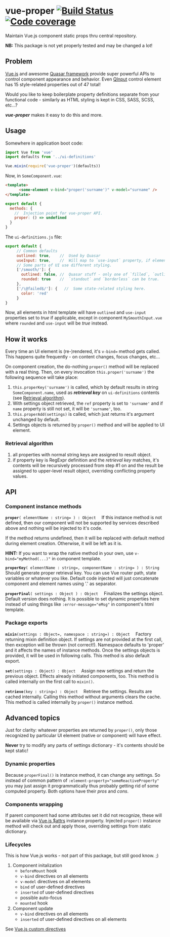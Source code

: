 # vue-proper [![Build Status](https://travis-ci.org/valango/vue-proper.svg?branch=master)](https://travis-ci.org/valango/vue-proper) [![Code coverage](https://codecov.io/gh/valango/vue-proper/branch/master/graph/badge.svg)](https://codecov.io/gh/valango/vue-proper)

Maintain Vue.js component static props thru central repository.

**NB:** This package is not yet properly tested and may be changed a lot!

## Problem
[Vue.js](https://vuejs.org/) and awesome [Quasar framework](https://quasar.dev/)
provide super powerful APIs to control component appearance and behavior.
Even [QInput](https://quasar.dev/vue-components/input)
control element has 15 style-related properties out of 47 total!

Would you like to keep boilerplate property definitions separate from your
functional code - similarly as HTML styling is kept in CSS, SASS, SCSS, etc...?

_**vue-proper**_ makes it easy to do this and more.

## Usage

Somewhere in application boot code:
```javascript
import Vue from 'vue'
import defaults from '../ui-definitions'

Vue.mixin(require('vue-proper')(defaults))
```
Now, in `SomeComponent.vue`:
```html
<template>
      <some-element v-bind="proper('surname')" v-model="surname" />
</template>
```
```javascript
export default {
  methods: {
    //  Injection point for vue-proper API.
    proper: () => undefined    
  }
}
```
The `ui-definitions.js` file:
```javascript
export default {
     // Common defaults
     outlined: true,    //  Used by Quasar
     useInput: true,    //  Will map to `use-input` property, if element has such.
     // Some parts of UI use different styling.
     ['/smooth/']: {
       outlined: false, //  Quasar stuff - only one of `filled`, `outlined`,
       rounded: true    //  `standout` and `borderless` can be true.
     },
     ['/\@failed$/']: {   //  Some state-related styling here.
       color: 'red'
     }
}
```
Now, all elements in html template will have `outlined` and `use-input` properties
set to _true_ if applicable, except in component `MySmoothInput.vue` where 
`rounded` and `use-input` will be _true_ instead.

## How it works
Every time an UI element is (re-)rendered, it's `v-bind=` method gets called.
This happens quite frequently - on content changes, focus changes, etc...

On component creation, the do-nothing `proper()` method will be replaced with
a real thing. Then, on every invocation `this.proper('surname')`
the following sequence will take place:
   1. `this.properKey('surname')` is called, which by default results in
    string `SomeComponent.name`, used as **_retrieval key_** on `ui-definitions` 
    contents (see [Retrieval algorithm](#retrieval-algorithm)).
   1. With settings object retrieved, the `ref` property is set to `'surname'` 
   and if `name` property is still not set, it will be `'surname'`, too.
   1. `this.properAdd(settings)` is called, which just returns it's argument
   unchanged by default.
   1. Settings objects is returned by `proper()` method and will be applied
   to UI element.

### Retrieval algorithm
   1. all properties with normal string keys are assigned to result object.
   1. if property key is RegExpr definition and the _retrieval key_ matches,
   it's contents will be recursively processed from step #1 on and the result
   be assigned to upper-level result object, overriding conflicting property values.

## API
### Component instance methods
**`proper`**`( elementName : string= ) : Object  `
If this instance method is not defined, then our component will not be
supported by services described above and nothing will be injected to it's code.

If the method returns undefined, then it will be replaced with default method
during element creation. Otherwise, it will be left as it is.

**HINT:** If you want to wrap the native method in your own,
use `v-bind="myMethod(...)"` in component template.

**`properKey`**`( elementName : string=, componentName : string= ) : String  `
Should generate proper retrieval key. You can use Vue router path, state variables
or whatever you like. Default code injected will just concatenate component
and element names using '.' as separator.

**`properFinal`**`( settings : Object ) : Object  `
Finalizes the settings object. Default version does nothing. It is possible
to set dynamic properties here instead of using things like `:error-message="eMsg"`
in component's html template.

### Package exports
**`mixin`**`(settings : Object=, namespace : string=) : Object  `
Factory returning mixin definition object. If settings are not provided at
the first call, then exception will be thrown (not correct!).
Namespace defaults to 'proper' and
it affects the names of instance methods. Once the settings objects is provided,
it will be used in following calls.
This method is also default export.

**`set`**`(settings : Object) : Object  `
Assign new settings and return the previous object. Effects already initiated
components, too. This method is called internally on the first call to `mixin()`.

**`retrieve`**`(key : string=) : Object  `
Retrieve the settings. Results are cached internally. Calling this method without
arguments clears the cache.
This method is called internally by `proper()` instance method.

## Advanced topics
Just for clarity: whatever properties are returned by `proper()`, only those
recognized by particular UI element (native or component) will have effect.

**Never** try to modify any parts of settings dictionary - it's
contents should be kept static!
### Dynamic properties
Because `properFinal()` is instance method, it can change any settings. So
instead of common pattern of `:element-property="someReactiveProperty"`
you may just assign it programmatically thus probably getting rid of some
computed property. Both options have their _pros_ and _cons_.
### Components wrapping
If parent component had some attributes set it did not recognize, these
will be available via [Vue.js $attrs](https://vuejs.org/v2/api/#vm-attrs)
instance property. Injected `proper()` instance method will check out and
apply those, overriding settings from static dictionary.
### Lifecycles
This is how Vue.js works - not part of this package, but still good know. ;)

1. Component initalization
   * `beforeMount` hook
   * `v-bind` directives on all elements
   * `v-model` directives on all elements
   * `bind` of user-defined directives
   * `inserted` of user-defined directives
   * possible auto-focus
   * `mounted` hook
1. Component update
   * `v-bind` directives on all elements
   * `inserted` of user-defined directives on all elements

See [Vue.js custom directives](https://vuejs.org/v2/guide/custom-directive.html)
